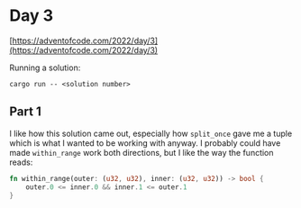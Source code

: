# Day 3

[https://adventofcode.com/2022/day/3](https://adventofcode.com/2022/day/3)

Running a solution:

```
cargo run -- <solution number>
```

## Part 1

I like how this solution came out, especially how `split_once` gave me a tuple which is what I wanted to be working with anyway. I probably could have made `within_range` work both directions, but I like the way the function reads:

```rust
fn within_range(outer: (u32, u32), inner: (u32, u32)) -> bool {
    outer.0 <= inner.0 && inner.1 <= outer.1
}
```
